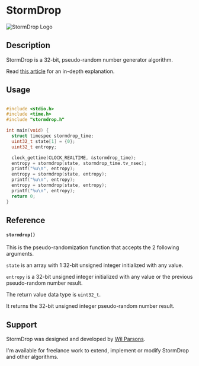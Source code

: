 # StormDrop
![StormDrop Logo](https://repository-images.githubusercontent.com/743602480/f037cd1e-d089-40fe-82d5-d79d49cbb457)

## Description
StormDrop is a 32-bit, pseudo-random number generator algorithm.

Read [this article](stormdrop-is-a-new-32-bit-prng-that-passes-statistical-tests-with-efficient-resource-usage-59b6d6d9c1a8) for an in-depth explanation.

## Usage
``` c

#include <stdio.h>
#include <time.h>
#include "stormdrop.h"

int main(void) {
  struct timespec stormdrop_time;
  uint32_t state[1] = {0};
  uint32_t entropy;

  clock_gettime(CLOCK_REALTIME, &stormdrop_time);
  entropy = stormdrop(state, stormdrop_time.tv_nsec);
  printf("%u\n", entropy);
  entropy = stormdrop(state, entropy);
  printf("%u\n", entropy);
  entropy = stormdrop(state, entropy);
  printf("%u\n", entropy);
  return 0;
}
```

## Reference
#### `stormdrop()`
This is the pseudo-randomization function that accepts the 2 following arguments.

`state` is an array with 1 32-bit unsigned integer initialized with any value.

`entropy` is a 32-bit unsigned integer initialized with any value or the previous pseudo-random number result.

The return value data type is `uint32_t`.

It returns the 32-bit unsigned integer pseudo-random number result.

## Support
StormDrop was designed and developed by [Wil Parsons](https://github.com/wilparsons).

I'm available for freelance work to extend, implement or modify StormDrop and other algorithms.
